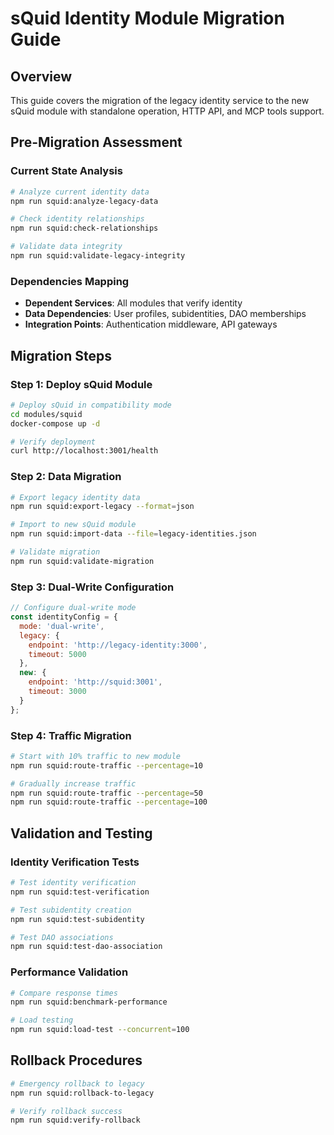 # sQuid Identity Module Migration Guide

## Overview

This guide covers the migration of the legacy identity service to the new sQuid module with standalone operation, HTTP API, and MCP tools support.

## Pre-Migration Assessment

### Current State Analysis

```bash
# Analyze current identity data
npm run squid:analyze-legacy-data

# Check identity relationships
npm run squid:check-relationships

# Validate data integrity
npm run squid:validate-legacy-integrity
```

### Dependencies Mapping

- **Dependent Services**: All modules that verify identity
- **Data Dependencies**: User profiles, subidentities, DAO memberships
- **Integration Points**: Authentication middleware, API gateways

## Migration Steps

### Step 1: Deploy sQuid Module

```bash
# Deploy sQuid in compatibility mode
cd modules/squid
docker-compose up -d

# Verify deployment
curl http://localhost:3001/health
```

### Step 2: Data Migration

```bash
# Export legacy identity data
npm run squid:export-legacy --format=json

# Import to new sQuid module
npm run squid:import-data --file=legacy-identities.json

# Validate migration
npm run squid:validate-migration
```

### Step 3: Dual-Write Configuration

```javascript
// Configure dual-write mode
const identityConfig = {
  mode: 'dual-write',
  legacy: {
    endpoint: 'http://legacy-identity:3000',
    timeout: 5000
  },
  new: {
    endpoint: 'http://squid:3001',
    timeout: 3000
  }
};
```

### Step 4: Traffic Migration

```bash
# Start with 10% traffic to new module
npm run squid:route-traffic --percentage=10

# Gradually increase traffic
npm run squid:route-traffic --percentage=50
npm run squid:route-traffic --percentage=100
```

## Validation and Testing

### Identity Verification Tests

```bash
# Test identity verification
npm run squid:test-verification

# Test subidentity creation
npm run squid:test-subidentity

# Test DAO associations
npm run squid:test-dao-association
```

### Performance Validation

```bash
# Compare response times
npm run squid:benchmark-performance

# Load testing
npm run squid:load-test --concurrent=100
```

## Rollback Procedures

```bash
# Emergency rollback to legacy
npm run squid:rollback-to-legacy

# Verify rollback success
npm run squid:verify-rollback
```